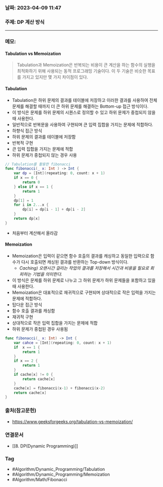 ### 날짜: 2023-04-09 11:47

### 주제: DP 계산 방식
---
### 메모: 
#### Tabulation vs Memoization
> Tabulation과 Memoization은 반복되는 비용이 큰 계산을 하는 함수의 실행을 최적화하기 위해 사용되는 동적 프로그래밍 기술이다. 이 두 기술은 비슷한 목표를 가지고 있지만 몇 가지 차이점이 있다. 
#### Tabulation 
- Tabulation은 하위 문제의 결과를 테이블에 저장하고 이러한 결과를 사용하여 전체 문제를 해결할 때까지 더 큰 하위 문제를 해결하는 Bottom-up 접근 방식이다. 
- 이 방식은 문제를 하위 문제의 시퀀스로 정의할 수 있고 하위 문제가 중첩되지 않을 때 사용한다. 
- 일반적으로 반복문을 사용하여 구현되며 큰 입력 집합을 가지는 문제에 적합하다. 
- 하향식 접근 방식 
- 하위 문제의 결과를 테이블에 저장함 
- 반복적 구현 
- 큰 입력 집합을 가지는 문제에 적합 
- 하위 문제가 중첩되지 않는 경우 사용
~~~ swift 
// Tabulation를 활용한 fibonacci
func fibonacci(_ x: Int ) -> Int { 
	var dp = [Int](repeating: 0, count: x + 1)
	if x == 0 { 
		return 0
	} else if x == 1 { 
		return 1
	}
	dp[1] = 1 
	for i in 2...x { 
		dp[i] = dp[i - 1] + dp[i - 2]
	}
	return dp[x]
}
~~~
- 처음부터 계산해서 올라감
#### Memoization 
- Memoization은 입력이 같으면 함수 호출의 결과를 캐싱하고 동일한 입력으로 함수가 다시 호출되면 캐싱된 결과를 반환하는 Top-down 방식이다. 
	- *Caching) 오랜시간 걸리는 작업의 결과를 저장해서 시간과 비용을 필요로 회피하는 기법을 의미한다.* 
- 이 방식은 문제를 하위 문제로 나누고 그 하위 문제가 하위 문제들을 포함하고 있을 때 사용한다. 
- Memoization은 대표적으로 재귀적으로 구현되며 상대적으로 작은 입력을 가지는 문제에 적합하다. 
- 탑다운 접근 방식 
- 함수 호출 결과를 캐싱함 
- 재귀적 구현 
- 상대적으로 작은 입력 집합을 가지는 문제에 적합 
- 하위 문제가 중첩된 경우 사용됨
~~~ swift 
func fibonacci(_ x: Int) -> Int { 
	var cahce = [Int](repeating: 0, count: x + 1)
	if  x == 1 { 
		return 1
	} 
	if x == 2 { 
		return 1
	}
	if cache[x] != 0 { 
		return cache[x]
	}
	cache[x] = fibonacci(x-1) + fibonacci(x-2) 
	return cache[x]
}
~~~

### 출처(참고문헌) 
- https://www.geeksforgeeks.org/tabulation-vs-memoization/

### 연결문서 
- [[8.  DP(Dynamic Programming)]]

### Tag
- #Algorithm/Dynamic_Programming/Tabulation 
- #Algorithm/Dynamic_Programming/Memoization
- #Algorithm/Math/Fibonacci 